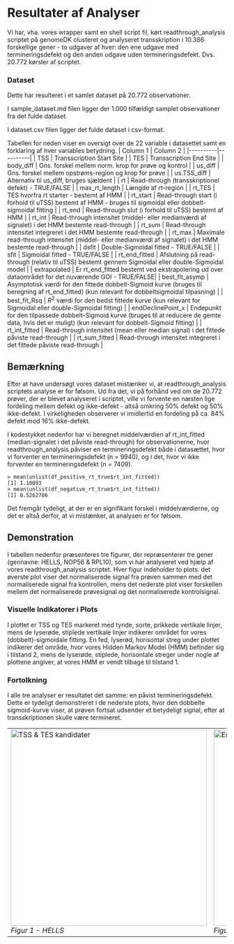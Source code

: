 # Resultater af Analyser


Vi har, vha. vores wrapper samt en shell script fil, kørt readthrough_analysis scriptet på genomeDK clusteret og analyseret transskription i 10.386 forskellige gener - to udgaver af hver: den ene udgave med termineringsdefekt og den anden udgave uden termineringsdefekt. Dvs. 20.772 kørsler af scriptet.

### Dataset
Dette har resulteret i et samlet dataset på 20.772 observationer. 

I sample_dataset.md filen ligger der 1.000 tilfældigt samplet observationer fra det fulde dataset. 

I dataset.csv filen ligger det fulde dataset i csv-format. 

Tabellen for neden viser en oversigt over de 22 variable i datasettet samt en forklaring af hver variables betydning.
| Column 1 | Column 2 |
|----------|----------|
| TSS    | Transscription Start Site   |
| TES    | Transscription End Site   |
| body_diff    | Gns. forskel mellem norm. krop for prøve og kontrol  |
| us_diff    | Gns. forskel mellem opstrøms-region og krop for prøve  |
| us.TSS_diff	    | Alternativ til us_diff, bruges sjældent    |
| rt    | Read-through (transskriptionel defekt) - TRUE/FALSE   |
| max_rt_length    | Længde af rt-region   |
| rt_TES    | TES hvorfra rt starter - bestemt af HMM   |
| rt_start    | Read-through start (i forhold til uTSS) bestemt af HMM - bruges til sigmoidal eller dobbelt-sigmoidal fitting   |
| rt_end   | Read-through slut (i forhold til uTSS) bestemt af HMM  |
| rt_int   | Read-through intensitet (middel- eller medianværdi af signalet) i det HMM bestemte read-through  |
| rt_sum   | Read-through intensitet integreret i det HMM bestemte read-through |
| rt_max   | Maximale read-through intensitet (middel- eller medianværdi af signalet) i det HMM bestemte read-through  |
| dsfit   | Double-Sigmoidal fitted - TRUE/FALSE  |
| sfit   | Sigmoidal fitted - TRUE/FALSE  |
| rt_end_fitted   | Afslutning på read-through (relativ til uTSS) bestemt gennem Sigmoidal eller double-Sigmoidal model  |
| extrapolated   | Er rt_end_fitted bestemt ved ekstrapolering ud over dataområdet for det nuværende GOI - TRUE/FALSE|
| best_fit_asymp   | Asymptotisk værdi for den fittede dobbelt-Sigmoid kurve (bruges til beregning af rt_end_fitted) (kun relevant for dobbeltsigmoidal tilpasning)  |
| best_fit_Rsq   | $R^2$ værdi for den bedst fittede kurve (kun relevant for Sigmoidal eller double-Sigmoidal fitting)  |
| endDeclinePoint_x   | Endepunkt for den tilpassede dobbelt-Sigmoid kurve (bruges til at reducere de gemte data, hvis det er muligt) (kun relevant for dobbelt-Sigmoid fitting)  |
| rt_int_fitted   | Read-through intensitet (mean eller median signal) i det fittede påviste read-through  |
| rt_sum_fitted   | Read-through intensitet integreret i det fittede påviste read-through  |


## Bemærkning
Efter at have undersøgt vores dataset mistænker vi, at readthrough_analysis scriptets analyse er for følsom. Ud fra det, vi på forhånd ved om de 20.772 prøver, der er blevet analyseret i scriptet, ville vi forvente en næsten lige fordeling mellem defekt og ikke-defekt - altså omkring 50% defekt og 50% ikke-defekt. I virkeligheden observerer vi imidlertid en fordeling på ca. 84% defekt mod 16% ikke-defekt.

I kodestykket nedenfor har vi beregnet middelværdien af rt_int_fitted (median-signalet i det påviste read-through) for observationerne, hvor readthrough_analysis påviser en termineringsdefekt både i datasættet, hvor vi forventer en termineringsdefekt (n = 9940), og i det, hvor vi ikke forventer en termineringsdefekt (n = 7409).
```{r}
> mean(unlist(df_positive_rt_true$rt_int_fitted))
[1] 1.10093
> mean(unlist(df_negative_rt_true$rt_int_fitted))
[1] 0.5262786
```
Det fremgår tydeligt, at der er en signifikant forskel i middelværdierne, og det er altså derfor, at vi mistænker, at analysen er for følsom.

## Demonstration
I tabellen nedenfor præsenteres tre figurer, der repræsenterer tre gener (gennavne: HELLS, NOP56 & RPL10), som vi har analyseret ved hjælp af vores readthrough_analysis scriptet. Hver figur indeholder to plots: det øverste plot viser det normaliserede signal fra prøven sammen med det normaliserede signal fra kontrollen, mens det nederste plot viser forskellen mellem det normaliserede prøvesignal og det normaliserede kontrolsignal.
### Visuelle Indikatorer i Plots
I plottet er TSS og TES markeret med tynde, sorte, prikkede vertikale linjer, mens de lyserøde, stiplede vertikale linjer indikerer området for vores (dobbelt)-sigmoidale fitting. En fed, lyserød, horisontal streg under plottet indikerer det område, hvor vores Hidden Markov Model (HMM) befinder sig i tilstand 2, mens de lyserøde, stiplede, horisontale streger under nogle af plottene angiver, at vores HMM er vendt tilbage til tilstand 1.
### Fortolkning
I alle tre analyser er resultatet det samme: en påvist termineringsdefekt. Dette er tydeligt demonstreret i de nederste plots, hvor den dobbelte sigmoid-kurve viser, at prøven fortsat udsender et betydeligt signal, efter at transskriptionen skulle være termineret.
<table>
  <tr>
    <td>
      <img width="450" alt="TSS & TES kandidater" src="https://github.com/Kasperlanghoff12/Dataprojekt/assets/128427973/a028a564-4fca-4cce-90a1-6e3244d0ce1c">
      <br>
      <em>Figur 1 - HELLS</em>
    </td>
    <td>
      <img width="450" alt="Endelig TSS & TES" src="https://github.com/Kasperlanghoff12/Dataprojekt/assets/128427973/961ed17d-e911-4966-bb6e-e6b3313dffa0">
      <br>
      <em>Figur 2 - NOP56</em>
    </td>
    <td>
      <img width="450" alt="Endelig TSS & TES" src="https://github.com/Kasperlanghoff12/Dataprojekt/assets/128427973/0e794841-fa82-4983-9f33-41d851277b25">
      <br>
      <em>Figur 3 - RPL10</em>
    </td>
  </tr>
</table>
